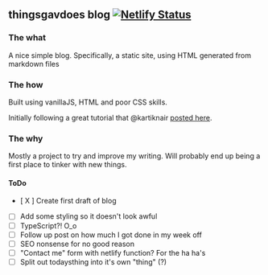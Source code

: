 ## thingsgavdoes blog [![Netlify Status](https://api.netlify.com/api/v1/badges/a5096478-af15-4d1e-a3ac-f0d7a7fc8d4d/deploy-status)](https://app.netlify.com/sites/thingsgavdoes-blog/deploys)

### The what

A nice simple blog. Specifically, a static site, using HTML generated from markdown files

### The how

Built using vanillaJS, HTML and poor CSS skills.

Initially following a great tutorial that @kartiknair [posted here](https://betterprogramming.pub/how-to-build-a-simple-static-site-generator-using-node-js-6425b71272e0).

### The why

Mostly a project to try and improve my writing. Will probably end up being a first place to tinker with new things.

#### ToDo

- [ X ] Create first draft of blog
- [ ] Add some styling so it doesn't look awful
- [ ] TypeScript?! O_o
- [ ] Follow up post on how much I got done in my week off
- [ ] SEO nonsense for no good reason
- [ ] "Contact me" form with netlify function? For the ha ha's
- [ ] Split out todaysthing into it's own "thing" (?)

